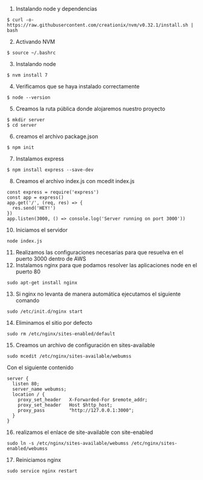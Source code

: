 1. Instalando node y dependencias
```
$ curl -o- https://raw.githubusercontent.com/creationix/nvm/v0.32.1/install.sh | bash
```
2. Activando NVM
```
$ source ~/.bashrc
```
3. Instalando node
```
$ nvm install 7
```
4. Verificamos que se haya instalado correctamente
```
$ node --version
```
5. Creamos la ruta pública donde alojaremos nuestro proyecto
```
$ mkdir server
$ cd server
```
6. creamos el archivo package.json
```
$ npm init
```
7. Instalamos express
```
$ npm install express --save-dev
```
8. Creamos el archivo index.js con mcedit index.js
```
const express = require('express')
const app = express()
app.get('/', (req, res) => {
  res.send('HEY!')
})
app.listen(3000, () => console.log('Server running on port 3000'))
```
10. Iniciamos el servidor
```
node index.js
```
11. Realizamos las configuraciones necesarias para que resuelva en el puerto 3000 dentro de AWS
12. Instalamos nginx para que podamos resolver las aplicaciones node en el puerto 80
```
sudo apt-get install nginx
```
13. Si nginx no levanta de manera automática ejecutamos el siguiente comando
```
sudo /etc/init.d/nginx start
```
14. Eliminamos el sitio por defecto
```
sudo rm /etc/nginx/sites-enabled/default
```
15. Creamos un archivo de configuración en sites-available
```
sudo mcedit /etc/nginx/sites-available/webumss
```
Con el siguiente contenido
```
server {
  listen 80;
  server_name webumss;
  location / {
    proxy_set_header   X-Forwarded-For $remote_addr;
    proxy_set_header   Host $http_host;
    proxy_pass         "http://127.0.0.1:3000";
  }
}
```
16. realizamos el enlace de site-available con site-enabled
```
sudo ln -s /etc/nginx/sites-available/webumss /etc/nginx/sites-enabled/webumss
```
17. Reiniciamos nginx 
```
sudo service nginx restart
```
